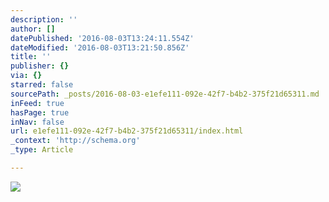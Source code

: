 ```yaml
---
description: ''
author: []
datePublished: '2016-08-03T13:24:11.554Z'
dateModified: '2016-08-03T13:21:50.856Z'
title: ''
publisher: {}
via: {}
starred: false
sourcePath: _posts/2016-08-03-e1efe111-092e-42f7-b4b2-375f21d65311.md
inFeed: true
hasPage: true
inNav: false
url: e1efe111-092e-42f7-b4b2-375f21d65311/index.html
_context: 'http://schema.org'
_type: Article

---
```

![](https://the-grid-user-content.s3-us-west-2.amazonaws.com/ca16190c-55ca-4daa-871e-295b9fd53a66.jpg)